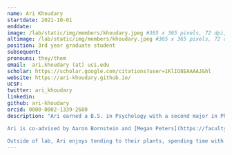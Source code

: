 ```yaml
---
name: Ari Khoudary
startdate: 2021-10-01
enddate:
image: /lab/static/img/members/khoudary.jpeg #365 x 365 pixels, 72 dpi, JPG
altimage: /lab/static/img/members/khoudary.jpeg #365 x 365 pixels, 72 dpi, JPG
position: 3rd year graduate student
subsequent:
pronouns: they/them
email:  ari.khoudary (at) uci.edu
scholar: https://scholar.google.com/citations?user=1KlIO8EAAAAJ&hl
website: https://ari-khoudary.github.io/
UCSF:
twitter: ari_khoudary
linkedin: 
github: ari-khoudary
orcid: 0000-0002-1339-2600
description: "Ari earned a B.S. in Psychology with a second major in Philosophy from Boston College where they worked with [Maureen Ritchey](http://www.thememolab.org/) on reality monitoring in episodic memory. Ari then worked at Duke University, where they researched autobiographical memory and counterfactual thinking with [Felipe De Brigard](https://imclab.org). While at Duke, Ari also served as Program Coordinator for the [Summer Seminars in Neuroscience and Philosophy](https://ssnap.net). 

Ari is co-advised by Aaron Bornstein and [Megan Peters](https://faculty.sites.uci.edu/cnclab/). Ari uses computational modeling, human behavior, and neuroimaging to study how humans adaptively use past experiences to reduce uncertainty about the present.

Outside of lab, Ari enjoys tending to their plants, spending time with loved ones, and daydreaming about (nearby) possible worlds."
---
```

